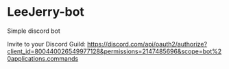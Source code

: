 # LeeJerry-bot
Simple discord bot

Invite to your Discord Guild: https://discord.com/api/oauth2/authorize?client_id=800440026549977128&permissions=2147485696&scope=bot%20applications.commands
